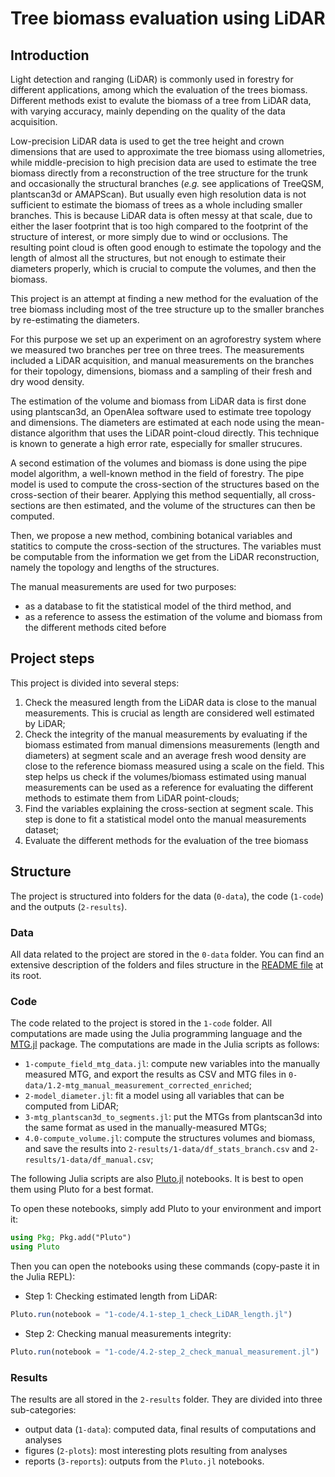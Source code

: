 # Tree biomass evaluation using LiDAR

## Introduction

Light detection and ranging (LiDAR) is commonly used in forestry for different applications, among which the evaluation of the trees biomass. Different methods exist to evalute the biomass of a tree from LiDAR data, with varying accuracy, mainly depending on the quality of the data acquisition.

Low-precision LiDAR data is used to get the tree height and crown dimensions that are used to approximate the tree biomass using allometries, while middle-precision to high precision data are used to estimate the tree biomass directly from a reconstruction of the tree structure for the trunk and occasionally the structural branches (*e.g.* see applications of TreeQSM, plantscan3d or AMAPScan). But usually even high resolution data is not sufficient to estimate the biomass of trees as a whole including smaller branches. This is because LiDAR data is often messy at that scale, due to either the laser footprint that is too high compared to the footprint of the structure of interest, or more simply due to wind or occlusions. The resulting point cloud is often good enough to estimate the topology and the length of almost all the structures, but not enough to estimate their diameters properly, which is crucial to compute the volumes, and then the biomass.

This project is an attempt at finding a new method for the evaluation of the tree biomass including most of the tree structure up to the smaller branches by re-estimating the diameters.

For this purpose we set up an experiment on an agroforestry system where we measured two branches per tree on three trees. The measurements included a LiDAR acquisition, and manual measurements on the branches for their topology, dimensions, biomass and a sampling of their fresh and dry wood density.

The estimation of the volume and biomass from LiDAR data is first done using plantscan3d, an OpenAlea software used to estimate tree topology and dimensions. The diameters are estimated at each node using the mean-distance algorithm that uses the LiDAR point-cloud directly. This technique is known to generate a high error rate, especially for smaller strucures.

A second estimation of the volumes and biomass is done using the pipe model algorithm, a well-known method in the field of forestry. The pipe model is used to compute the cross-section of the structures based on the cross-section of their bearer. Applying this method sequentially, all cross-sections are then estimated, and the volume of the structures can then be computed.

Then, we propose a new method, combining botanical variables and statitics to compute the cross-section of the structures. The variables must be computable from the information we get from the LiDAR reconstruction, namely the topology and lengths of the structures.

The manual measurements are used for two purposes:

- as a database to fit the statistical model of the third method, and
- as a reference to assess the estimation of the volume and biomass from the different methods cited before

## Project steps

This project is divided into several steps:

1. Check the measured length from the LiDAR data is close to the manual measurements. This is crucial as length are considered well estimated by LiDAR;
2. Check the integrity of the manual measurements by evaluating if the biomass estimated from manual dimensions measurements (length and diameters) at segment scale and an average fresh wood density are close to the reference biomass measured using a scale on the field. This step helps us check if the volumes/biomass estimated using manual measurements can be used as a reference for evaluating the different methods to estimate them from LiDAR point-clouds;
3. Find the variables explaining the cross-section at segment scale. This step is done to fit a statistical model onto the manual measurements dataset;
4. Evaluate the different methods for the evaluation of the tree biomass

## Structure

The project is structured into folders for the data (`0-data`), the code (`1-code`) and the outputs (`2-results`).

### Data

All data related to the project are stored in the `0-data` folder. You can find an extensive description of the folders and files structure in the [README file](0-data/README.md) at its root.

### Code

The code related to the project is stored in the `1-code` folder. All computations are made using the Julia programming language and the [MTG.jl](https://vezy.github.io/MTG.jl/dev/) package. The computations are made in the Julia scripts as follows:

- `1-compute_field_mtg_data.jl`: compute new variables into the manually measured MTG, and export the results as CSV and MTG files in `0-data/1.2-mtg_manual_measurement_corrected_enriched`;
- `2-model_diameter.jl`: fit a model using all variables that can be computed from LiDAR;
- `3-mtg_plantscan3d_to_segments.jl`: put the MTGs from plantscan3d into the same format as used in the manually-measured MTGs;
- `4.0-compute_volume.jl`: compute the structures volumes and biomass, and save the results into `2-results/1-data/df_stats_branch.csv` and `2-results/1-data/df_manual.csv`;

The following Julia scripts are also [Pluto.jl](https://github.com/fonsp/Pluto.jl) notebooks. It is best to open them using Pluto for a best format.

To open these notebooks, simply add Pluto to your environment and import it:

```julia
using Pkg; Pkg.add("Pluto")
using Pluto
```

Then you can open the notebooks using these commands (copy-paste it in the Julia REPL):

- Step 1: Checking estimated length from LiDAR:

```julia
Pluto.run(notebook = "1-code/4.1-step_1_check_LiDAR_length.jl")
```

- Step 2: Checking manual measurements integrity:

```julia
Pluto.run(notebook = "1-code/4.2-step_2_check_manual_measurement.jl")
```

### Results

The results are all stored in the `2-results` folder. They are divided into three sub-categories:

- output data (`1-data`): computed data, final results of computations and analyses
- figures (`2-plots`): most interesting plots resulting from analyses
- reports (`3-reports`): outputs from the `Pluto.jl` notebooks.
